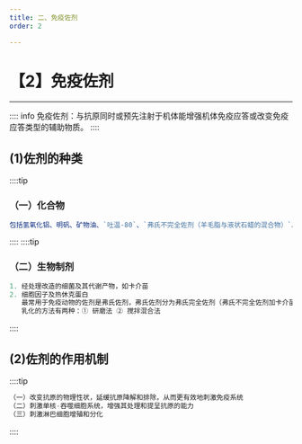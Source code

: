 ```yaml
---
title: 二、免疫佐剂
order: 2

---
```


# 【2】免疫佐剂

<kaodian :text="'免疫学检验记忆卡'" />

<!-- ###### 第三章 免疫原和抗血清的制备

> 临床免疫学检验 -->

<beitiM/>

---

:::: info
免疫佐剂：与抗原同时或预先注射于机体能增强机体免疫应答或改变免疫应答类型的辅助物质。
::::

## (1)佐剂的种类

<son :text="'免疫学检验记忆卡'" text25="(1)佐剂的种类" :textOption="[['了解','基础知识'],['了解','基础知识'],['了解','基础知识']]" />

::::tip

### （一）化合物

```js
包括氢氧化铝、明矾、矿物油、`吐温-80`、`弗氏不完全佐剂（羊毛脂与液状石蜡的混合物）`以及人工合成的多聚肌苷酸：胞苷酸、脂质体等.
```

::::
::::tip

### （二）生物制剂

```js
1. 经处理改造的细菌及其代谢产物，如卡介苗
2. 细胞因子及热休克蛋白
   最常用于免疫动物的佐剂是弗氏佐剂，弗氏佐剂分为弗氏完全佐剂（弗氏不完全佐剂加卡介苗）和弗氏不完全佐剂两种。使用时加入水溶性抗原并充分乳化，使抗原与佐剂形成油包水乳剂。佐剂和抗原的比例为 1：1。
   乳化的方法有两种：① 研磨法 ② 搅拌混合法
```

::::

## (2)佐剂的作用机制

<son :text="'免疫学检验记忆卡'" text26="(2)佐剂的作用机制" :textOption="[['了解','基础知识'],['了解','基础知识'],['了解','基础知识']]" />

::::tip

```js
（一）改变抗原的物理性状，延缓抗原降解和排除，从而更有效地刺激免疫系统
（二）刺激单核-吞噬细胞系统，增强其处理和提呈抗原的能力
（三）刺激淋巴细胞增殖和分化
```

::::
